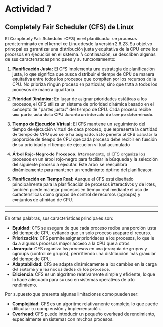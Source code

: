 # Actividad 7 

## Completely Fair Scheduler (CFS) de Linux

El Completely Fair Scheduler (CFS) es el planificador de procesos predeterminado en el kernel de Linux desde la versión 2.6.23. Su objetivo principal es garantizar una distribución justa y equitativa de la CPU entre los procesos en ejecución en el sistema. A continuación, se describen algunas de sus características principales y su funcionamiento:

1. **Planificación Justa:** El CFS implementa una estrategia de planificación justa, lo que significa que busca distribuir el tiempo de CPU de manera equitativa entre todos los procesos que compiten por los recursos de la CPU. No prioriza ningún proceso en particular, sino que trata a todos los procesos de manera igualitaria.

2. **Prioridad Dinámica:** En lugar de asignar prioridades estáticas a los procesos, el CFS utiliza un sistema de prioridad dinámica basado en el concepto de "partes justas" del tiempo de CPU. Cada proceso recibe una parte justa de la CPU durante un intervalo de tiempo determinado.

3. **Tiempo de Ejecución Virtual:** El CFS mantiene un seguimiento del tiempo de ejecución virtual de cada proceso, que representa la cantidad de tiempo de CPU que se le ha asignado. Esto permite al CFS calcular la proporción de tiempo de CPU que cada proceso debe recibir en función de su prioridad y el tiempo de ejecución virtual acumulado.

4. **Árbol Rojo-Negro de Procesos:** Internamente, el CFS organiza los procesos en un árbol rojo-negro para facilitar la búsqueda y la selección del siguiente proceso a ejecutar. Este árbol se reequilibra dinámicamente para mantener un rendimiento óptimo del planificador.

5. **Planificación en Tiempo Real:** Aunque el CFS está diseñado principalmente para la planificación de procesos interactivos y de lotes, también puede manejar procesos en tiempo real mediante el uso de características como grupos de control de recursos (cgroups) y conjuntos de afinidad de CPU.

___
___

En otras palabras, sus características principales son: 

- **Equidad**: CFS se asegura de que cada proceso reciba una porción justa del tiempo de CPU, evitando que un solo proceso acapare el recurso.
- **Priorización**: CFS permite asignar prioridades a los procesos, lo que le da a algunos procesos mayor acceso a la CPU que a otros.
- **Jerarquía**: CFS organiza los procesos en una jerarquía de grupos y cgroups (control de grupos), permitiendo una distribución más granular del tiempo de CPU.
- **Adaptabilidad**: CFS se adapta dinámicamente a los cambios en la carga del sistema y a las necesidades de los procesos.
- **Eficiencia**: CFS es un algoritmo relativamente simple y eficiente, lo que lo hace adecuado para su uso en sistemas operativos de alto rendimiento.

Por supuesto que presenta algunas limitaciones como pueden ser:
- **Complejidad**: CFS es un algoritmo relativamente complejo, lo que puede dificultar su comprensión y implementación.
- **Overhead**: CFS puede introducir un pequeño overhead de rendimiento, especialmente en sistemas con muchos procesos.
